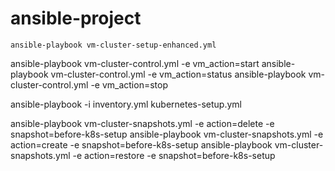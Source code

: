 # ansible-project
`
ansible-playbook vm-cluster-setup-enhanced.yml
`

ansible-playbook vm-cluster-control.yml -e vm_action=start 
ansible-playbook vm-cluster-control.yml -e vm_action=status 
ansible-playbook vm-cluster-control.yml -e vm_action=stop 

ansible-playbook -i inventory.yml kubernetes-setup.yml

ansible-playbook vm-cluster-snapshots.yml -e action=delete -e snapshot=before-k8s-setup
ansible-playbook vm-cluster-snapshots.yml -e action=create -e snapshot=before-k8s-setup
ansible-playbook vm-cluster-snapshots.yml -e action=restore -e snapshot=before-k8s-setup